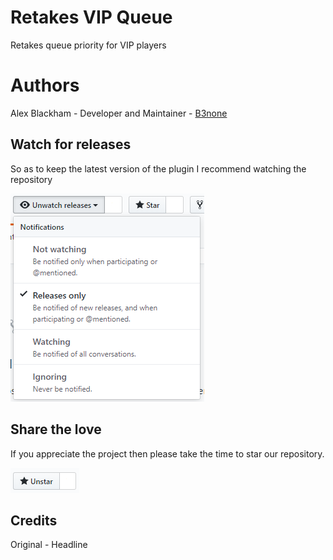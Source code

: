 # Retakes VIP Queue
Retakes queue priority for VIP players

# Authors
Alex Blackham - Developer and Maintainer - [B3none](https://b3none.co.uk/)

## Watch for releases

So as to keep the latest version of the plugin I recommend watching the repository

![Watch releases](https://github.com/b3none/gdprconsent/raw/development/.github/README_ASSETS/watch_releases.png)

## Share the love

If you appreciate the project then please take the time to star our repository.

![Star us](https://github.com/b3none/gdprconsent/raw/development/.github/README_ASSETS/star_us.png)

## Credits
Original - Headline
